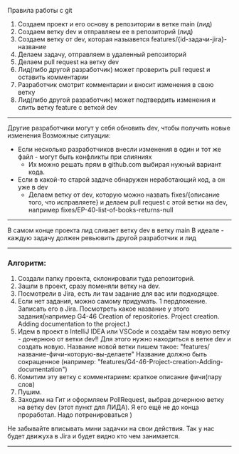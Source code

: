 Правила работы с git
1. Создаем проект и его основу в репозитории в ветке main (лид)
2. Создаем ветку dev и отправляем ее в репозиторий (лид)
3. Создаем ветку от dev, которая назыавется features/{id-задачи-jira}-название
4. Делаем задачу, отправляем в удаленный репозиторий
5. Делаем pull request на ветку dev
6. Лид(либо другой разработчик) может проверить pull request и оставить комментарии
7. Разработчик смотрит комментарии и вносит изменения в свою ветку
8. Лид(либо другой разработчик) может подтвердить изменения и слить ветку feature с веткой dev
-------
Другие разработчики могут у себя обновить dev, чтобы получить новые изменения
Возможные ситуации:
- Если несколько разработчиков внесли изменения в один и тот же файл - могут быть конфликты при слияниях
	- Их можно решать прям в github.com выбирая нужный вариант кода.
- Если в какой-то старой задаче обнаружен неработающий код, а он уже в dev
	- Делаем ветку от dev, которую можно назвать fixes/{описание того, что исправляете} и делаем pull request с этой ветки на dev, например fixes/EP-40-list-of-books-returns-null
-------
В самом конце проекта лид сливает ветку dev в ветку main
В идеале - каждую задачу должен ревьювить другой разработчик и лид


-----------------------------------------------------------------------------------

### Алгоритм:

1. Создали папку проекта, склонировали туда репозиторий.
2. Зашли в проект, сразу поменяли ветку на dev.
3. Посмотрели в Jira, есть ли там задание для вас или подходящее.
4. Если нет задания, можно самому придумать. 1 пердложение. Записать его в Jira. Посмотреть какое название у этого задания(например G4-46 Creation of repositories. Project creation. Adding documentation to the project.)
5. Идем в проект в IntelliJ IDEA или VSCode и создаём там новую ветку - дочернюю от ветки dev!! Для этого нужно находиться в ветке dev и создать новую. Название новой ветки пишем такое: "features/название-фичи-которую-вы-делаете" Название должно быть сокращенное (например: "features/G4-46-Project-creation-Adding-documentation")
6. Комитим эту ветку с комментарием: краткое описание фичи(пару слов)
7. Пушим.
8. Заходим на Гит и оформляем PollRequest, выбрав дочернюю ветку на ветку dev (этот пункт для ЛИДА). Я его ещё не до конца проработал. Надо потренироваться )

Не забывайте вписывать мини задачки на свои действия. Так у нас будет движуха в Jira и будет видно кто чем занимается.

---------------------------------------------------